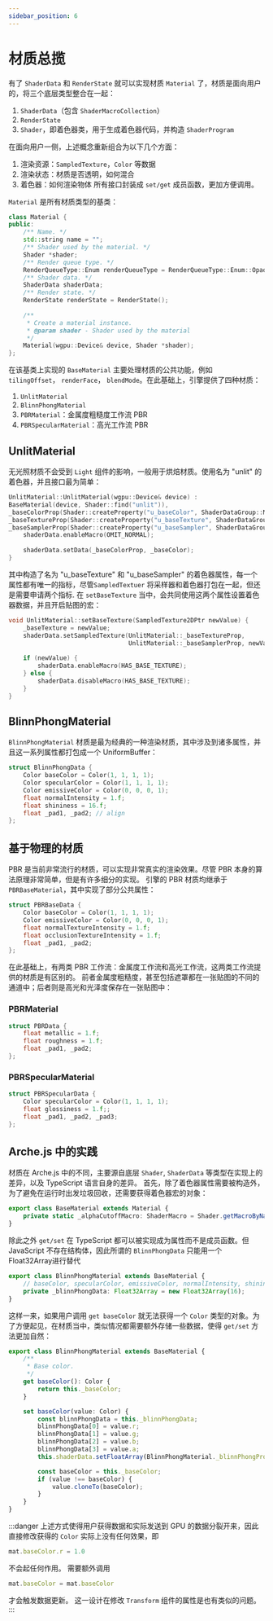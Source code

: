```yaml
---
sidebar_position: 6
---
```


# 材质总揽

有了 `ShaderData` 和 `RenderState` 就可以实现材质 `Material` 了，材质是面向用户的，将三个底层类型整合在一起：

1. `ShaderData`（包含 `ShaderMacroCollection`）
2. `RenderState`
3. `Shader`，即着色器类，用于生成着色器代码，并构造 `ShaderProgram`

在面向用户一侧，上述概念重新组合为以下几个方面：

1. 渲染资源：`SampledTexture`，`Color` 等数据
2. 渲染状态：材质是否透明，如何混合
3. 着色器：如何渲染物体 所有接口封装成 `set/get` 成员函数，更加方便调用。

`Material` 是所有材质类型的基类：

```cpp
class Material {
public:
    /** Name. */
    std::string name = "";
    /** Shader used by the material. */
    Shader *shader;
    /** Render queue type. */
    RenderQueueType::Enum renderQueueType = RenderQueueType::Enum::Opaque;
    /** Shader data. */
    ShaderData shaderData;
    /** Render state. */
    RenderState renderState = RenderState();
    
    /**
     * Create a material instance.
     * @param shader - Shader used by the material
     */
    Material(wgpu::Device& device, Shader *shader);
};
```

在该基类上实现的 `BaseMaterial` 主要处理材质的公共功能，例如 `tilingOffset`， `renderFace`， `blendMode`。在此基础上，引擎提供了四种材质：

1. `UnlitMaterial`
2. `BlinnPhongMaterial`
3. `PBRMaterial`：金属度粗糙度工作流 PBR
4. `PBRSpecularMaterial`：高光工作流 PBR

## UnlitMaterial

无光照材质不会受到 `Light` 组件的影响，一般用于烘焙材质。使用名为 "unlit" 的着色器，并且接口最为简单：

```cpp
UnlitMaterial::UnlitMaterial(wgpu::Device& device) :
BaseMaterial(device, Shader::find("unlit")),
_baseColorProp(Shader::createProperty("u_baseColor", ShaderDataGroup::Material)),
_baseTextureProp(Shader::createProperty("u_baseTexture", ShaderDataGroup::Material)),
_baseSamplerProp(Shader::createProperty("u_baseSampler", ShaderDataGroup::Material)) {
    shaderData.enableMacro(OMIT_NORMAL);
    
    shaderData.setData(_baseColorProp, _baseColor);
}
```

其中构造了名为 "u_baseTexture" 和 "u_baseSampler" 的着色器属性，每一个属性都有唯一的指标，尽管`SampledTextuer` 将采样器和着色器打包在一起，但还是需要申请两个指标.
在 `setBaseTexture` 当中，会共同使用这两个属性设置着色器数据，并且开启贴图的宏：

```cpp
void UnlitMaterial::setBaseTexture(SampledTexture2DPtr newValue) {
    _baseTexture = newValue;
    shaderData.setSampledTexture(UnlitMaterial::_baseTextureProp,
                                 UnlitMaterial::_baseSamplerProp, newValue);
    
    if (newValue) {
        shaderData.enableMacro(HAS_BASE_TEXTURE);
    } else {
        shaderData.disableMacro(HAS_BASE_TEXTURE);
    }
}
```

## BlinnPhongMaterial

`BlinnPhongMaterial` 材质是最为经典的一种渲染材质，其中涉及到诸多属性，并且这一系列属性都打包成一个 UniformBuffer：

```cpp
struct BlinnPhongData {
    Color baseColor = Color(1, 1, 1, 1);
    Color specularColor = Color(1, 1, 1, 1);
    Color emissiveColor = Color(0, 0, 0, 1);
    float normalIntensity = 1.f;
    float shininess = 16.f;
    float _pad1, _pad2; // align
};
```

## 基于物理的材质

PBR 是当前非常流行的材质，可以实现非常真实的渲染效果。尽管 PBR 本身的算法原理非常简单，但是有许多细分的实现。 引擎的 PBR 材质均继承于 `PBRBaseMaterial`，其中实现了部分公共属性：

```cpp
struct PBRBaseData {
    Color baseColor = Color(1, 1, 1, 1);
    Color emissiveColor = Color(0, 0, 0, 1);
    float normalTextureIntensity = 1.f;
    float occlusionTextureIntensity = 1.f;
    float _pad1, _pad2;
};
```

在此基础上，有两类 PBR 工作流：金属度工作流和高光工作流，这两类工作流提供的材质是有区别的。 前者金属度粗糙度，甚至包括遮罩都在一张贴图的不同的通道中；后者则是高光和光泽度保存在一张贴图中：

### PBRMaterial

```cpp
struct PBRData {
    float metallic = 1.f;
    float roughness = 1.f;
    float _pad1, _pad2;
};
```

### PBRSpecularMaterial

```cpp
struct PBRSpecularData {
    Color specularColor = Color(1, 1, 1, 1);
    float glossiness = 1.f;;
    float _pad1, _pad2, _pad3;
};
```

## Arche.js 中的实践

材质在 Arche.js 中的不同，主要源自底层 `Shader`, `ShaderData` 等类型在实现上的差异，以及 TypeScript 语言自身的差异。
首先，除了着色器属性需要被构造外，为了避免在运行时出发垃圾回收，还需要获得着色器宏的对象：

```ts
export class BaseMaterial extends Material {
    private static _alphaCutoffMacro: ShaderMacro = Shader.getMacroByName("NEED_ALPHA_CUTOFF");
}
```

除此之外 `get/set` 在 TypeScript 都可以被实现成为属性而不是成员函数。但 JavaScript 不存在结构体，因此所谓的 `BlinnPhongData` 只能用一个Float32Array进行替代

```ts
export class BlinnPhongMaterial extends BaseMaterial {
    // baseColor, specularColor, emissiveColor, normalIntensity, shininess, _pad1, _pad2
    private _blinnPhongData: Float32Array = new Float32Array(16);
}
```

这样一来，如果用户调用 `get baseColor` 就无法获得一个 `Color` 类型的对象。为了方便起见，在材质当中，类似情况都需要额外存储一些数据，使得 `get/set` 方法更加自然：

```ts
export class BlinnPhongMaterial extends BaseMaterial {
    /**
     * Base color.
     */
    get baseColor(): Color {
        return this._baseColor;
    }

    set baseColor(value: Color) {
        const blinnPhongData = this._blinnPhongData;
        blinnPhongData[0] = value.r;
        blinnPhongData[1] = value.g;
        blinnPhongData[2] = value.b;
        blinnPhongData[3] = value.a;
        this.shaderData.setFloatArray(BlinnPhongMaterial._blinnPhongProp, blinnPhongData);

        const baseColor = this._baseColor;
        if (value !== baseColor) {
            value.cloneTo(baseColor);
        }
    }
}
```
:::danger
上述方式使得用户获得数据和实际发送到 GPU 的数据分裂开来，因此直接修改获得的 `Color` 实际上没有任何效果，即
```ts 
mat.baseColor.r = 1.0
``` 
不会起任何作用。 需要额外调用
```ts 
mat.baseColor = mat.baseColor
``` 
才会触发数据更新。
这一设计在修改 `Transform` 组件的属性是也有类似的问题。
:::
